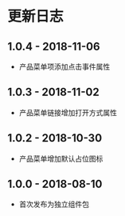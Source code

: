 # 更新日志

## 1.0.4 - 2018-11-06

- 产品菜单项添加点击事件属性

## 1.0.3 - 2018-11-02

- 产品菜单链接增加打开方式属性

## 1.0.2 - 2018-10-30

- 产品菜单增加默认占位图标

## 1.0.0 - 2018-08-10

- 首次发布为独立组件包